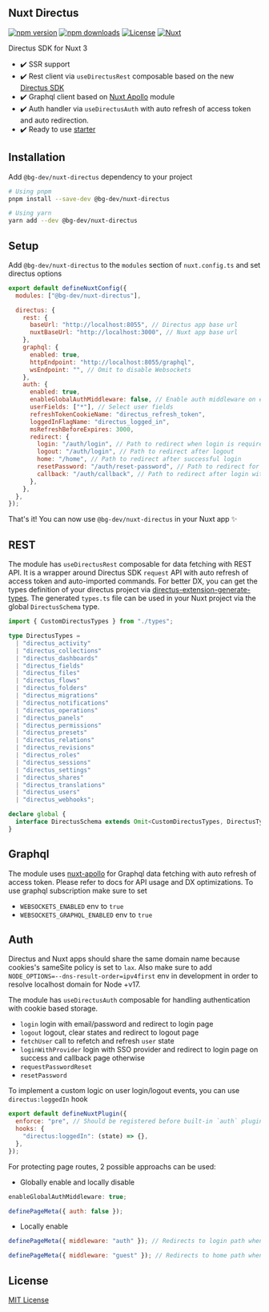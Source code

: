 ## Nuxt Directus

[![npm version][npm-version-src]][npm-version-href]
[![npm downloads][npm-downloads-src]][npm-downloads-href]
[![License][license-src]][license-href]
[![Nuxt][nuxt-src]][nuxt-href]

Directus SDK for Nuxt 3

- ✔️ SSR support
- ✔️ Rest client via `useDirectusRest` composable based on the new [Directus SDK](https://github.com/directus/directus/tree/main/sdk)
- ✔️ Graphql client based on [Nuxt Apollo](https://github.com/becem-gharbi/nuxt-apollo) module
- ✔️ Auth handler via `useDirectusAuth` with auto refresh of access token and auto redirection.
- ✔️ Ready to use [starter](https://github.com/becem-gharbi/directus-starter)

## Installation

Add `@bg-dev/nuxt-directus` dependency to your project

```bash
# Using pnpm
pnpm install --save-dev @bg-dev/nuxt-directus

# Using yarn
yarn add --dev @bg-dev/nuxt-directus
```

## Setup

Add `@bg-dev/nuxt-directus` to the `modules` section of `nuxt.config.ts` and set directus options

```js
export default defineNuxtConfig({
  modules: ["@bg-dev/nuxt-directus"],

  directus: {
    rest: {
      baseUrl: "http://localhost:8055", // Directus app base url
      nuxtBaseUrl: "http://localhost:3000", // Nuxt app base url
    },
    graphql: {
      enabled: true,
      httpEndpoint: "http://localhost:8055/graphql",
      wsEndpoint: "", // Omit to disable Websockets
    },
    auth: {
      enabled: true,
      enableGlobalAuthMiddleware: false, // Enable auth middleware on every page
      userFields: ["*"], // Select user fields
      refreshTokenCookieName: "directus_refresh_token",
      loggedInFlagName: "directus_logged_in",
      msRefreshBeforeExpires: 3000,
      redirect: {
        login: "/auth/login", // Path to redirect when login is required
        logout: "/auth/login", // Path to redirect after logout
        home: "/home", // Path to redirect after successful login
        resetPassword: "/auth/reset-password", // Path to redirect for password reset
        callback: "/auth/callback", // Path to redirect after login with provider
      },
    },
  },
});
```

That's it! You can now use `@bg-dev/nuxt-directus` in your Nuxt app ✨

## REST

The module has `useDirectusRest` composable for data fetching with REST API. It is a wrapper around Directus SDK `request` API with auto refresh of access token and auto-imported commands.
For better DX, you can get the types definition of your directus project via [directus-extension-generate-types](https://github.com/maltejur/directus-extension-generate-types). The generated `types.ts` file can be used in your Nuxt project via the global `DirectusSchema` type.

```ts
import { CustomDirectusTypes } from "./types";

type DirectusTypes =
  | "directus_activity"
  | "directus_collections"
  | "directus_dashboards"
  | "directus_fields"
  | "directus_files"
  | "directus_flows"
  | "directus_folders"
  | "directus_migrations"
  | "directus_notifications"
  | "directus_operations"
  | "directus_panels"
  | "directus_permissions"
  | "directus_presets"
  | "directus_relations"
  | "directus_revisions"
  | "directus_roles"
  | "directus_sessions"
  | "directus_settings"
  | "directus_shares"
  | "directus_translations"
  | "directus_users"
  | "directus_webhooks";

declare global {
  interface DirectusSchema extends Omit<CustomDirectusTypes, DirectusTypes> {}
}
```

## Graphql

The module uses [nuxt-apollo](https://github.com/becem-gharbi/nuxt-apollo) for Graphql data fetching with auto refresh of access token. Please refer to docs for API usage and DX optimizations.
To use graphql subscription make sure to set

- `WEBSOCKETS_ENABLED` env to `true`
- `WEBSOCKETS_GRAPHQL_ENABLED` env to `true`

## Auth

Directus and Nuxt apps should share the same domain name because cookies's sameSite policy is set to `lax`. Also make sure to add `NODE_OPTIONS=--dns-result-order=ipv4first` env in development in order to resolve localhost domain for Node +v17.

The module has `useDirectusAuth` composable for handling authentication with cookie based storage.

- `login` login with email/password and redirect to login page
- `logout` logout, clear states and redirect to logout page
- `fetchUser` call to refetch and refresh `user` state
- `loginWithProvider` login with SSO provider and redirect to login page on success and callback page otherwise
- `requestPasswordReset`
- `resetPassword`

To implement a custom logic on user login/logout events, you can use `directus:loggedIn` hook

```js
export default defineNuxtPlugin({
  enforce: "pre", // Should be registered before built-in `auth` plugin
  hooks: {
    "directus:loggedIn": (state) => {},
  },
});
```

For protecting page routes, 2 possible approachs can be used:

- Globally enable and locally disable

```js
enableGlobalAuthMiddleware: true;
```

```js
definePageMeta({ auth: false });
```

- Locally enable

```js
definePageMeta({ middleware: "auth" }); // Redirects to login path when not loggedIn
```

```js
definePageMeta({ middleware: "guest" }); // Redirects to home path when loggedIn
```

## License

[MIT License](./LICENSE)

<!-- Badges -->

[npm-version-src]: https://img.shields.io/npm/v/@bg-dev/nuxt-directus/latest.svg?style=flat&colorA=18181B&colorB=28CF8D
[npm-version-href]: https://npmjs.com/package/@bg-dev/nuxt-directus
[npm-downloads-src]: https://img.shields.io/npm/dt/@bg-dev/nuxt-directus.svg?style=flat&colorA=18181B&colorB=28CF8D
[npm-downloads-href]: https://npmjs.com/package/@bg-dev/nuxt-directus
[license-src]: https://img.shields.io/npm/l/@bg-dev/nuxt-directus.svg?style=flat&colorA=18181B&colorB=28CF8D
[license-href]: https://npmjs.com/package/@bg-dev/nuxt-directus
[nuxt-src]: https://img.shields.io/badge/Nuxt-18181B?logo=nuxt.js
[nuxt-href]: https://nuxt.com
